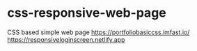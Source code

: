 # css-responsive-web-page
CSS based simple web page
https://portfoliobasiccss.imfast.io/
https://responsiveloginscreen.netlify.app
